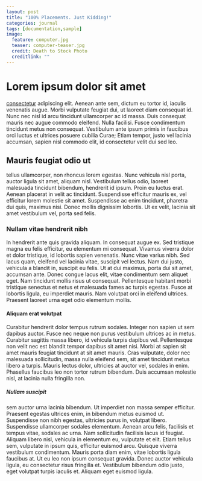 ```yaml
---
layout: post
title: "100% Placements. Just Kidding!"
categories: journal
tags: [documentation,sample]
image:
  feature: computer.jpg
  teaser: computer-teaser.jpg
  credit: Death to Stock Photo
  creditlink: ""
---
```

# Lorem ipsum dolor sit amet

[consectetur](http://teksavant.com) adipiscing elit. Aenean ante sem, dictum eu tortor id, iaculis venenatis augue. Morbi vulputate feugiat dui, ut laoreet diam consequat id. Nunc nec nisl id arcu tincidunt ullamcorper ac id massa. Duis consequat mauris nec augue commodo eleifend. Nulla facilisi. Fusce condimentum tincidunt metus non consequat. Vestibulum ante ipsum primis in faucibus orci luctus et ultrices posuere cubilia Curae; Etiam tempor, justo vel lacinia accumsan, sapien nisl commodo elit, id consectetur velit dui sed leo.

## Mauris feugiat odio ut 

tellus ullamcorper, non rhoncus lorem egestas. Nunc vehicula nisl porta, auctor ligula sit amet, aliquam nisl. Vestibulum tellus odio, laoreet malesuada tincidunt bibendum, hendrerit id ipsum. Proin eu luctus erat. Aenean placerat in velit ac tincidunt. Suspendisse efficitur mauris ex, vel efficitur lorem molestie sit amet. Suspendisse ac enim tincidunt, pharetra dui quis, maximus nisi. Donec mollis dignissim lobortis. Ut ex velit, lacinia sit amet vestibulum vel, porta sed felis.

### Nullam vitae hendrerit nibh

In hendrerit ante quis gravida aliquam. In consequat augue ex. Sed tristique magna eu felis efficitur, eu elementum mi consequat. Vivamus viverra dolor et dolor tristique, id lobortis sapien venenatis. Nunc vitae varius nibh. Sed lacus quam, eleifend vel lacinia vitae, suscipit vel lectus. Nam dui justo, vehicula a blandit in, suscipit eu felis. Ut at dui maximus, porta dui sit amet, accumsan ante. Donec congue lacus elit, vitae condimentum sem aliquet eget. Nam tincidunt mollis risus ut consequat. Pellentesque habitant morbi tristique senectus et netus et malesuada fames ac turpis egestas. Fusce at lobortis ligula, eu imperdiet mauris. Nam volutpat orci in eleifend ultrices. Praesent laoreet urna eget odio elementum mollis.

#### Aliquam erat volutpat
Curabitur hendrerit dolor tempus rutrum sodales. Integer non sapien ut sem dapibus auctor. Fusce nec neque non purus vestibulum ultrices ac in metus. Curabitur sagittis massa libero, id vehicula turpis dapibus vel. Pellentesque non velit nec est blandit tempor dapibus sit amet nisi. Morbi at sapien sit amet mauris feugiat tincidunt at sit amet mauris. Cras vulputate, dolor nec malesuada sollicitudin, massa nulla eleifend sem, sit amet tincidunt metus libero a turpis. Mauris lectus dolor, ultricies at auctor vel, sodales in enim. Phasellus faucibus leo non tortor rutrum bibendum. Duis accumsan molestie nisl, at lacinia nulla fringilla non.

##### Nullam suscipit 
sem auctor urna lacinia bibendum. Ut imperdiet non massa semper efficitur. Praesent egestas ultrices enim, in bibendum metus euismod ut. Suspendisse non nibh egestas, ultricies purus in, volutpat libero. Suspendisse ullamcorper sodales elementum. Aenean arcu felis, facilisis et tempus vitae, sodales ac urna. Nam sollicitudin facilisis lacus id feugiat. Aliquam libero nisl, vehicula in elementum eu, vulputate et elit. Etiam tellus sem, vulputate in ipsum quis, efficitur euismod arcu. Quisque viverra vestibulum condimentum. Mauris porta diam enim, vitae lobortis ligula faucibus at. Ut eu leo non ipsum consequat gravida. Donec auctor vehicula ligula, eu consectetur risus fringilla et. Vestibulum bibendum odio justo, eget volutpat turpis iaculis et. Aliquam eget euismod ligula.